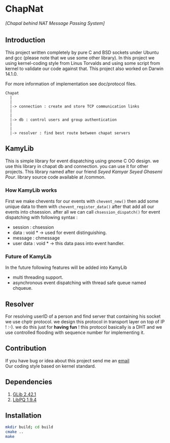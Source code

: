 # ChapNat
###### [Chapal behind NAT Message Passing System]
## Introduction
This project written completely by pure C and BSD sockets
under Ubuntu and gcc (please note that we use some other library).
In this project we using kernel-coding style from Linus Torvalds and using some
script from kernel to validate our code against that.
This project also worked on Darwin 14.1.0.

For more information of implementation see doc/protocol files.

```
Chapat
  |
  |
  |-> connection : create and store TCP communication links
  |
  |
  |-> db : control users and group authentication
  |
  |
  |-> resolver : find best route between chapat servers
```

## KamyLib
This is simple library for event dispatching using gnome C OO design.
we use this library in chapat db and connection. you can use it for
other projects.
This library named after our friend *Seyed Kamyar Seyed Ghasemi Pour*.
library source code available at /common.

### How KamyLib works
First we make chevents for our events with `chevent_new()` then add some unique data
to them with `chevent_register_data()` after that add all our events into chsession.
after all we can call `chsession_dispatch()` for event dispatching with
following syntax :
* session : chsession
* data : void * -> used for event distinguishing.
* message : chmessage
* user data : void * -> this data pass into event handler.

### Future of KamyLib
In the future following features will be added into KamyLib
* multi threading support.
* asynchronous event dispatching with thread safe queue named chqueue.


## Resolver
For resolving userID of a person and find server that containing his socket we use
chptr protocol. we design this protocol in transport layer on top of IP ! :-).
we do this just for **having fun** ! this protocol basically is a DHT and we use
controlled flooding with sequence number for implementing it.


## Contribution
If you have bug or idea about this project send me an [email](mailto:parham.alvani@gmail.com)  
Our coding style based on kernel standard.

## Dependencies
1. [GLib 2.42.1](https://developer.gnome.org/glib/2.42/)
2. [LibPQ 1.9.4](http://www.postgresql.org/docs/9.4/static/index.html)

## Installation
```bash
mkdir build; cd build
cmake ..
make
```
